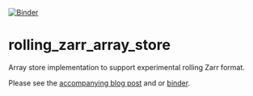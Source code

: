 [![Binder](https://mybinder.org/badge_logo.svg)](https://mybinder.org/v2/gh/informatics-lab/rolling_zarr_array_store/master?urlpath=lab/tree/binder)

# rolling_zarr_array_store

Array store implementation to support experimental rolling Zarr format.

Please see the [accompanying  blog post](https://medium.com/p/a394fa48b671/) and or [binder](https://mybinder.org/v2/gh/informatics-lab/rolling_zarr_array_store/master?urlpath=lab/tree/binder). 